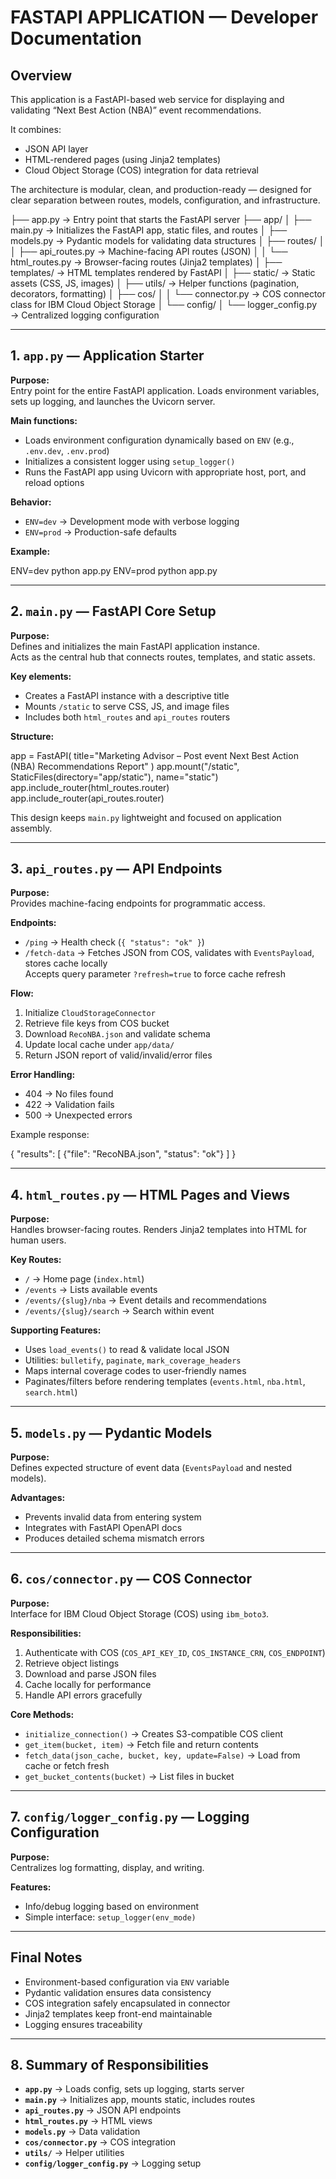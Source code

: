 # FASTAPI APPLICATION — Developer Documentation

## Overview
This application is a FastAPI-based web service for displaying and validating “Next Best Action (NBA)” event recommendations.

It combines:
- JSON API layer
- HTML-rendered pages (using Jinja2 templates)
- Cloud Object Storage (COS) integration for data retrieval

The architecture is modular, clean, and production-ready — designed for clear separation between routes, models, configuration, and infrastructure.



├── app.py                           → Entry point that starts the FastAPI server
├── app/
│   ├── main.py                      → Initializes the FastAPI app, static files, and routes
│   ├── models.py                    → Pydantic models for validating data structures
│   ├── routes/
│   │   ├── api_routes.py            → Machine-facing API routes (JSON)
│   │   └── html_routes.py           → Browser-facing routes (Jinja2 templates)
│   ├── templates/                   → HTML templates rendered by FastAPI
│   ├── static/                      → Static assets (CSS, JS, images)
│   ├── utils/                       → Helper functions (pagination, decorators, formatting)
│   ├── cos/
│   │   └── connector.py             → COS connector class for IBM Cloud Object Storage
│   └── config/
│       └── logger_config.py         → Centralized logging configuration


---

## 1. `app.py` — Application Starter

**Purpose:**  
Entry point for the entire FastAPI application. Loads environment variables, sets up logging, and launches the Uvicorn server.

**Main functions:**
- Loads environment configuration dynamically based on `ENV` (e.g., `.env.dev`, `.env.prod`)
- Initializes a consistent logger using `setup_logger()`
- Runs the FastAPI app using Uvicorn with appropriate host, port, and reload options

**Behavior:**
- `ENV=dev` → Development mode with verbose logging
- `ENV=prod` → Production-safe defaults

**Example:**


ENV=dev python app.py
ENV=prod python app.py




---

## 2. `main.py` — FastAPI Core Setup

**Purpose:**  
Defines and initializes the main FastAPI application instance.  
Acts as the central hub that connects routes, templates, and static assets.

**Key elements:**
- Creates a FastAPI instance with a descriptive title
- Mounts `/static` to serve CSS, JS, and image files
- Includes both `html_routes` and `api_routes` routers

**Structure:**


app = FastAPI(
title="Marketing Advisor – Post event Next Best Action (NBA) Recommendations Report"
)
app.mount("/static", StaticFiles(directory="app/static"), name="static")
app.include_router(html_routes.router)
app.include_router(api_routes.router)




This design keeps `main.py` lightweight and focused on application assembly.

---

## 3. `api_routes.py` — API Endpoints

**Purpose:**  
Provides machine-facing endpoints for programmatic access.

**Endpoints:**
- `/ping` → Health check (`{ "status": "ok" }`)
- `/fetch-data` → Fetches JSON from COS, validates with `EventsPayload`, stores cache locally  
  Accepts query parameter `?refresh=true` to force cache refresh

**Flow:**
1. Initialize `CloudStorageConnector`
2. Retrieve file keys from COS bucket
3. Download `RecoNBA.json` and validate schema
4. Update local cache under `app/data/`
5. Return JSON report of valid/invalid/error files

**Error Handling:**
- 404 → No files found
- 422 → Validation fails
- 500 → Unexpected errors

Example response:

{
"results": [
    {"file": "RecoNBA.json", "status": "ok"}
    ]
}

---

## 4. `html_routes.py` — HTML Pages and Views

**Purpose:**  
Handles browser-facing routes. Renders Jinja2 templates into HTML for human users.

**Key Routes:**
- `/` → Home page (`index.html`)
- `/events` → Lists available events
- `/events/{slug}/nba` → Event details and recommendations
- `/events/{slug}/search` → Search within event

**Supporting Features:**
- Uses `load_events()` to read & validate local JSON
- Utilities: `bulletify`, `paginate`, `mark_coverage_headers`
- Maps internal coverage codes to user-friendly names
- Paginates/filters before rendering templates (`events.html`, `nba.html`, `search.html`)

---

## 5. `models.py` — Pydantic Models

**Purpose:**  
Defines expected structure of event data (`EventsPayload` and nested models).

**Advantages:**
- Prevents invalid data from entering system
- Integrates with FastAPI OpenAPI docs
- Produces detailed schema mismatch errors

---

## 6. `cos/connector.py` — COS Connector

**Purpose:**  
Interface for IBM Cloud Object Storage (COS) using `ibm_boto3`.

**Responsibilities:**
1. Authenticate with COS (`COS_API_KEY_ID`, `COS_INSTANCE_CRN`, `COS_ENDPOINT`)
2. Retrieve object listings
3. Download and parse JSON files
4. Cache locally for performance
5. Handle API errors gracefully

**Core Methods:**
- `initialize_connection()` → Creates S3-compatible COS client
- `get_item(bucket, item)` → Fetch file and return contents
- `fetch_data(json_cache, bucket, key, update=False)` → Load from cache or fetch fresh
- `get_bucket_contents(bucket)` → List files in bucket

---

## 7. `config/logger_config.py` — Logging Configuration

**Purpose:**  
Centralizes log formatting, display, and writing.

**Features:**
- Info/debug logging based on environment
- Simple interface: `setup_logger(env_mode)`

---

## Final Notes
- Environment-based configuration via `ENV` variable
- Pydantic validation ensures data consistency
- COS integration safely encapsulated in connector
- Jinja2 templates keep front-end maintainable
- Logging ensures traceability

---

## 8. Summary of Responsibilities

- **`app.py`** → Loads config, sets up logging, starts server
- **`main.py`** → Initializes app, mounts static, includes routes
- **`api_routes.py`** → JSON API endpoints
- **`html_routes.py`** → HTML views
- **`models.py`** → Data validation
- **`cos/connector.py`** → COS integration
- **`utils/`** → Helper utilities
- **`config/logger_config.py`** → Logging setup





